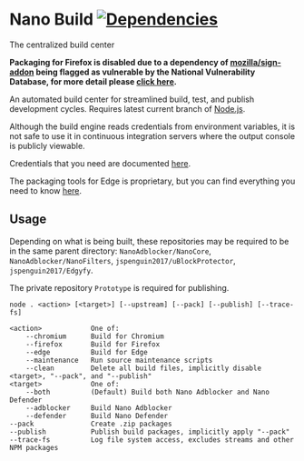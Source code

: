 # Nano Build [![Dependencies](https://david-dm.org/NanoAdblocker/NanoBuild.svg)](https://david-dm.org/NanoAdblocker/NanoBuild)

The centralized build center

**Packaging for Firefox is disabled due to a dependency of
[mozilla/sign-addon](https://github.com/mozilla/sign-addon) being flagged as
vulnerable by the National Vulnerability Database, for more detail please
[click here](https://nvd.nist.gov/vuln/detail/CVE-2018-3728).**

An automated build center for streamlined build, test, and publish development
cycles. Requires latest current branch of [Node.js](https://nodejs.org/en/).

Although the build engine reads credentials from environment variables, it is
not safe to use it in continuous integration servers where the output console
is publicly viewable.

Credentials that you need are documented [here](/lib/find-credentials.js).

The packaging tools for Edge is proprietary, but you can find everything you
need to know
[here](https://docs.microsoft.com/en-us/microsoft-edge/extensions/guides/packaging/using-manifoldjs-to-package-extensions).

## Usage

Depending on what is being built, these repositories may be required to be in
the same parent directory: `NanoAdblocker/NanoCore`,
`NanoAdblocker/NanoFilters`, `jspenguin2017/uBlockProtector`,
`jspenguin2017/Edgyfy`.

The private repository `Prototype` is required for publishing.

```
node . <action> [<target>] [--upstream] [--pack] [--publish] [--trace-fs]

<action>            One of:
    --chromium      Build for Chromium
    --firefox       Build for Firefox
    --edge          Build for Edge
    --maintenance   Run source maintenance scripts
    --clean         Delete all build files, implicitly disable <target>, "--pack", and "--publish"
<target>            One of:
    --both          (Default) Build both Nano Adblocker and Nano Defender
    --adblocker     Build Nano Adblocker
    --defender      Build Nano Defender
--pack              Create .zip packages
--publish           Publish build packages, implicitly apply "--pack"
--trace-fs          Log file system access, excludes streams and other NPM packages
```

